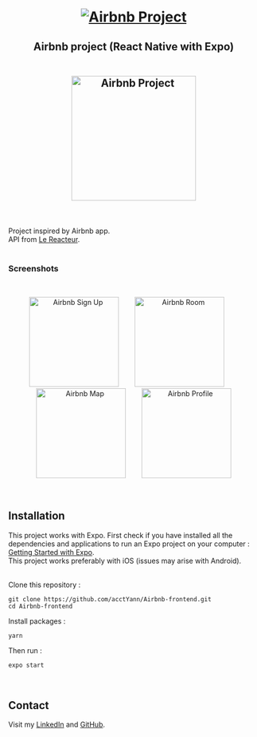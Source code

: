 <h1 align="center">
  <a href="https://expo.dev/@yannponcet/NavApp">
    <img src="https://res.cloudinary.com/dssoozni5/image/upload/v1631263086/airbnb/readme/airbnb_g1ceul.jpg" alt ="Airbnb Project"  />
  </a>
</p>
</h1>

<h2 align="center">
	Airbnb project (React Native with Expo)
  <br/>
  <br/>
  <p align="center">
    <img src="https://res.cloudinary.com/dssoozni5/image/upload/v1631119897/airbnb/readme/airbnb5_ws8gtp.gif" alt ="Airbnb Project" width="250" />
  </p>
</h2>
<br/>

Project inspired by Airbnb app.<br>
API from <a href="https://github.com/lereacteur/express-airbnb">Le Reacteur</a>.
<br/> 
<br/>

<h3>
  Screenshots
</h3>
<br/>

<p align="center">
  <img src="https://res.cloudinary.com/dssoozni5/image/upload/v1631119262/airbnb/readme/airbnb1_a0umnl.png" alt ="Airbnb Sign Up" width="180" />&emsp;&emsp;
  <img src="https://res.cloudinary.com/dssoozni5/image/upload/v1631119290/airbnb/readme/airbnb2_virqo3.png" alt ="Airbnb Room" width="180" />&emsp;&emsp;
  <img src="https://res.cloudinary.com/dssoozni5/image/upload/v1631119305/airbnb/readme/airbnb3_a7izt4.png" alt ="Airbnb Map" width="180" />&emsp;&emsp;
  <img src="https://res.cloudinary.com/dssoozni5/image/upload/v1631119892/airbnb/readme/airbnb4_qoh40k.gif" alt ="Airbnb Profile" width="180" />
</p>
<br/>

<h2>Installation</h2>

This project works with Expo. First check if you have installed all the dependencies and applications to run an Expo project on your computer : <a href="https://docs.expo.dev/get-started/installation/">Getting Started with Expo</a>.<br/>
This project works preferably with iOS (issues may arise with Android).
<br/>
<br/>

Clone this repository :

```
git clone https://github.com/acctYann/Airbnb-frontend.git
cd Airbnb-frontend
```

Install packages :

```
yarn
```

Then run :

```bash
expo start
```
<br/>

<h2>Contact</h2>
<p>Visit my <a href="https://www.linkedin.com/in/yannponcet"> LinkedIn</a> and <a href="https://github.com/acctYann"> GitHub</a>.</p>
<br/>

